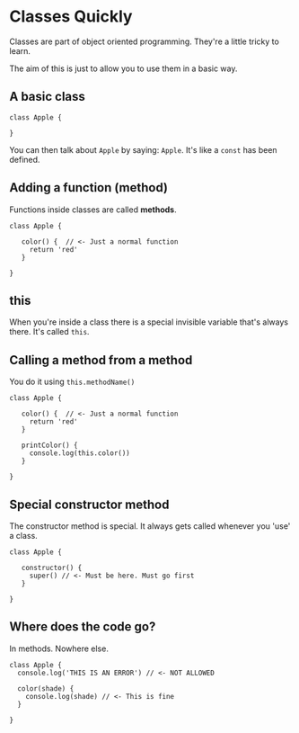 # Classes Quickly

Classes are part of object oriented programming. They're a little tricky to learn. 

The aim of this is just to allow you to use them in a basic way.

## A basic class

```
class Apple {

}
```

You can then talk about `Apple` by saying: `Apple`. It's like a `const` has been defined.

## Adding a function (method)

Functions inside classes are called **methods**.
```
class Apple {

   color() {  // <- Just a normal function
     return 'red' 
   }

}
```

## this

When you're inside a class there is a special invisible variable that's always there. It's called `this`. 

## Calling a method from a method

You do it using `this.methodName()`

```
class Apple {

   color() {  // <- Just a normal function
     return 'red' 
   }

   printColor() {
     console.log(this.color())
   }

}
```

## Special constructor method

The constructor method is special. It always gets called whenever you 'use' a class.
```
class Apple {

   constructor() {
     super() // <- Must be here. Must go first
   }

}
```
## Where does the code go?

In methods. Nowhere else. 

```
class Apple {
  console.log('THIS IS AN ERROR') // <- NOT ALLOWED

  color(shade) {
    console.log(shade) // <- This is fine
  }

}
